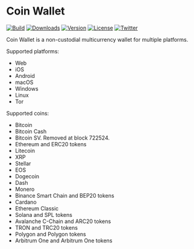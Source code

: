 # Coin Wallet

[![Build](https://github.com/coinspace/coinspace/actions/workflows/ci.yml/badge.svg)](https://github.com/CoinSpace/CoinSpace/actions/workflows/ci.yml)
[![Downloads](https://img.shields.io/github/downloads/coinspace/coinspace/total)](https://github.com/CoinSpace/CoinSpace/releases)
[![Version](https://img.shields.io/github/v/release/coinspace/coinspace?label=version)](https://github.com/CoinSpace/CoinSpace/releases)
[![License](https://img.shields.io/github/license/CoinSpace/CoinSpace?color=blue)](https://github.com/CoinSpace/CoinSpace/blob/master/LICENSE)
[![Twitter](https://img.shields.io/twitter/follow/CoinAppWallet?style=social)](https://twitter.com/intent/follow?screen_name=CoinAppWallet)

Coin Wallet is a non-custodial multicurrency wallet for multiple platforms.

Supported platforms:
- Web
- iOS
- Android
- macOS
- Windows
- Linux
- Tor

Supported coins:
- Bitcoin
- Bitcoin Cash
- Bitcoin SV. Removed at block 722524.
- Ethereum and ERC20 tokens
- Litecoin
- XRP
- Stellar
- EOS
- Dogecoin
- Dash
- Monero
- Binance Smart Chain and BEP20 tokens
- Cardano
- Ethereum Classic
- Solana and SPL tokens
- Avalanche C-Chain and ARC20 tokens
- TRON and TRC20 tokens
- Polygon and Polygon tokens
- Arbitrum One and Arbitrum One tokens
